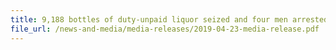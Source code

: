 ```yaml
---
title: 9,188 bottles of duty-unpaid liquor seized and four men arrested in operation 
file_url: /news-and-media/media-releases/2019-04-23-media-release.pdf
---
```

